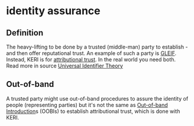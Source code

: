 # identity assurance
## Definition
The heavy-lifting to be done by a trusted (middle-man) party to establish - and then offer reputational trust. An example of such a party is [GLEIF](GLEIF). Instead, KERI is for [attributional trust](attributional-trust). In the real world you need both.  
Read more in source [Universal Identifier Theory](https://github.com/SmithSamuelM/Papers/blob/master/whitepapers/IdentifierTheory_web.pdf)

## Out-of-band
A trusted party might use out-of-band procedures to assure the identity of people (representing parties) but it's not the same as 
[Out-of-band Introduction](out-of-band-introduction)s (OOBIs) to establish attributional trust, which is done with KERI.